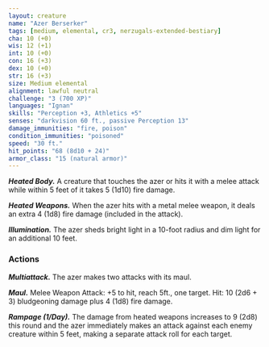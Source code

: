 ```yaml
---
layout: creature
name: "Azer Berserker"
tags: [medium, elemental, cr3, nerzugals-extended-bestiary]
cha: 10 (+0)
wis: 12 (+1)
int: 10 (+0)
con: 16 (+3)
dex: 10 (+0)
str: 16 (+3)
size: Medium elemental
alignment: lawful neutral
challenge: "3 (700 XP)"
languages: "Ignan"
skills: "Perception +3, Athletics +5"
senses: "darkvision 60 ft., passive Perception 13"
damage_immunities: "fire, poison"
condition_immunities: "poisoned"
speed: "30 ft."
hit_points: "68 (8d10 + 24)"
armor_class: "15 (natural armor)"
---
```


***Heated Body.*** A creature that touches the azer or
hits it with a melee attack while within 5 feet of it
takes 5 (1d10) fire damage.

***Heated Weapons.*** When the azer hits with a metal
melee weapon, it deals an extra 4 (1d8) fire damage
(included in the attack).

***Illumination.*** The azer sheds bright light in a 10-foot
radius and dim light for an additional 10 feet.

### Actions

***Multiattack.*** The azer makes two attacks with its
maul.

***Maul.*** Melee Weapon Attack: +5 to hit, reach 5ft.,
one target. Hit: 10 (2d6 + 3) bludgeoning damage
plus 4 (1d8) fire damage.

***Rampage (1/Day).*** The damage from heated
weapons increases to 9 (2d8) this round and the
azer immediately makes an attack against each
enemy creature within 5 feet, making a separate
attack roll for each target.
